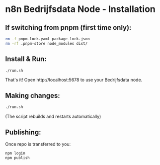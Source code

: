 # n8n Bedrijfsdata Node - Installation

## If switching from pnpm (first time only):
```bash
rm -f pnpm-lock.yaml package-lock.json
rm -rf .pnpm-store node_modules dist/
```

## Install & Run:
```bash
./run.sh
```

That's it! Open http://localhost:5678 to use your Bedrijfsdata node.

## Making changes:
```bash
./run.sh
```
(The script rebuilds and restarts automatically)

## Publishing:
Once repo is transferred to you:
```bash
npm login
npm publish
```